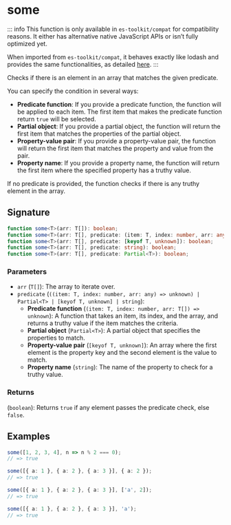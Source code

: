 # some

::: info
This function is only available in `es-toolkit/compat` for compatibility reasons. It either has alternative native JavaScript APIs or isn’t fully optimized yet.

When imported from `es-toolkit/compat`, it behaves exactly like lodash and provides the same functionalities, as detailed [here](../../../compatibility.md).
:::

Checks if there is an element in an array that matches the given predicate.

You can specify the condition in several ways:

- **Predicate function**: If you provide a predicate function, the function will be applied to each item. The first item that makes the predicate function return `true` will be selected.
- **Partial object**: If you provide a partial object, the function will return the first item that matches the properties of the partial object.
- **Property-value pair**: If you provide a property-value pair, the function will return the first item that matches the property and value from the pair.
- **Property name**: If you provide a property name, the function will return the first item where the specified property has a truthy value.

If no predicate is provided, the function checks if there is any truthy element in the array.

## Signature

```typescript
function some<T>(arr: T[]): boolean;
function some<T>(arr: T[], predicate: (item: T, index: number, arr: any) => unknown): boolean;
function some<T>(arr: T[], predicate: [keyof T, unknown]): boolean;
function some<T>(arr: T[], predicate: string): boolean;
function some<T>(arr: T[], predicate: Partial<T>): boolean;
```

### Parameters

- `arr` (`T[]`): The array to iterate over.
- `predicate` (`((item: T, index: number, arr: any) => unknown) | Partial<T> | [keyof T, unknown] | string`):
  - **Predicate function** (`(item: T, index: number, arr: T[]) => unknown`): A function that takes an item, its index, and the array, and returns a truthy value if the item matches the criteria.
  - **Partial object** (`Partial<T>`): A partial object that specifies the properties to match.
  - **Property-value pair** (`[keyof T, unknown]`): An array where the first element is the property key and the second element is the value to match.
  - **Property name** (`string`): The name of the property to check for a truthy value.

### Returns

(`boolean`): Returns `true` if any element passes the predicate check, else `false`.

## Examples

```typescript
some([1, 2, 3, 4], n => n % 2 === 0);
// => true

some([{ a: 1 }, { a: 2 }, { a: 3 }], { a: 2 });
// => true

some([{ a: 1 }, { a: 2 }, { a: 3 }], ['a', 2]);
// => true

some([{ a: 1 }, { a: 2 }, { a: 3 }], 'a');
// => true
```
